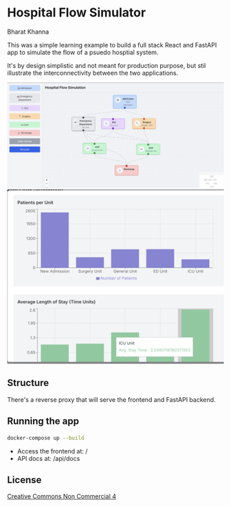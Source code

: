 # Hospital Flow Simulator
Bharat Khanna

This was a simple learning example to build a full stack React and FastAPI app to simulate the flow of a psuedo hosptial system.

It's by design simplistic and not meant for production purpose, but stil illustrate the interconnectivity between the two applications.

![Flow](assets/simulation_diagram.png)
![Results](assets/simulation_results.png)

## Structure

There's a reverse proxy that will serve the frontend and FastAPI backend.

## Running the app

```bash
docker-compose up --build
```
* Access the frontend at: /
* API docs at: /api/docs

##  License 
[Creative Commons Non Commercial 4](https://creativecommons.org/licenses/by-nc/4.0/)
